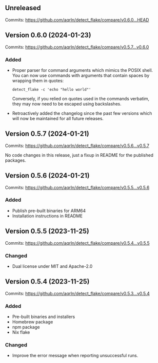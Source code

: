 <!-- next-header -->

## Unreleased

Commits: <https://github.com/aqrln/detect_flake/compare/v0.6.0...HEAD>

## Version 0.6.0 (2024-01-23)

Commits: <https://github.com/aqrln/detect_flake/compare/v0.5.7...v0.6.0>

### Added

- Proper parser for command arguments which mimics the POSIX shell. You can now
  use commands with arguments that contain spaces by wrapping them in quotes:

  ```
  detect_flake -c 'echo "hello world"'
  ```

  Conversely, if you relied on quotes used in the commands verbatim, they may
  now need to be escaped using backslashes.

- Retroactively added the changelog since the past few versions which will now
  be maintained for all future releases.

## Version 0.5.7 (2024-01-21)

Commits: <https://github.com/aqrln/detect_flake/compare/v0.5.6...v0.5.7>

No code changes in this release, just a fixup in README for the published packages.

## Version 0.5.6 (2024-01-21)

Commits: <https://github.com/aqrln/detect_flake/compare/v0.5.5...v0.5.6>

### Added

- Publish pre-built binaries for ARM64
- Installation instructions in README

## Version 0.5.5 (2023-11-25)

Commits: <https://github.com/aqrln/detect_flake/compare/v0.5.4...v0.5.5>

### Changed

- Dual license under MIT and Apache-2.0

## Version 0.5.4 (2023-11-25)

Commits: <https://github.com/aqrln/detect_flake/compare/v0.5.3...v0.5.4>

### Added

- Pre-built binaries and installers
- Homebrew package
- npm package
- Nix flake

### Changed

- Improve the error message when reporting unsuccessful runs.
